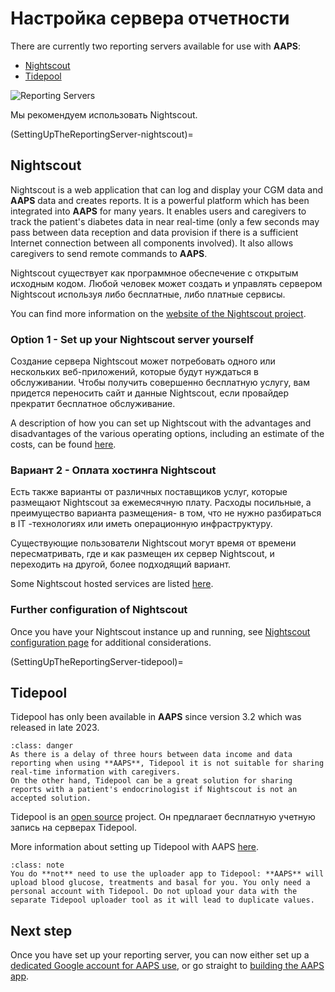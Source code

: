 # Настройка сервера отчетности

There are currently two reporting servers available for use with **AAPS**:

- [Nightscout](https://nightscout.github.io/)
- [Tidepool](https://www.tidepool.org/)

![Reporting Servers](../images/Building-the-App/ReportingServer.png)

Мы рекомендуем использовать Nightscout.

(SettingUpTheReportingServer-nightscout)=
## Nightscout

Nightscout is a web application that can log and display your CGM data and **AAPS** data and creates reports. It is a powerful platform which has been integrated into **AAPS** for many years. It enables users and caregivers to track the patient's diabetes data in near real-time (only a few seconds may pass between data reception and data provision if there is a sufficient Internet connection between all components involved). It also allows caregivers to send remote commands to **AAPS**.

Nightscout существует как программное обеспечение с открытым исходным кодом. Любой человек может создать и управлять сервером Nightscout используя либо бесплатные, либо платные сервисы.

You can find more information on the [website of the Nightscout project](http://nightscout.github.io/).

### Option 1 - Set up your Nightscout server yourself

Создание сервера Nightscout может потребовать одного или нескольких веб-приложений, которые будут нуждаться в обслуживании. Чтобы получить совершенно бесплатную услугу, вам придется переносить сайт и данные Nightscout, если провайдер прекратит бесплатное обслуживание.

A description of how you can set up Nightscout with the advantages and disadvantages of the various operating options, including an estimate of the costs, can be found [here](https://nightscout.github.io/nightscout/new_user/#free-diy).

### Вариант 2 - Оплата хостинга Nightscout

Есть также варианты от различных поставщиков услуг, которые размещают Nightscout за ежемесячную плату. Расходы посильные, а преимущество варианта размещения- в том, что не нужно разбираться в IT -технологиях или иметь операционную инфраструктуру.


Существующие пользователи Nightscout могут время от времени пересматривать, где и как размещен их сервер Nightscout, и переходить на другой, более подходящий вариант.

Some Nightscout hosted services are listed [here](https://nightscout.github.io/nightscout/new_user/#vendors-comparison-table).

### Further configuration of Nightscout

Once you have your Nightscout instance up and running, see [Nightscout configuration page](../SettingUpAaps/Nightscout.md) for additional considerations.

(SettingUpTheReportingServer-tidepool)=
## Tidepool

Tidepool has only been available in **AAPS** since version 3.2 which was released in late 2023.

```{admonition} Tidepool with **AAPS** is only for reporting
:class: danger  
As there is a delay of three hours between data income and data reporting when using **AAPS**, Tidepool it is not suitable for sharing real-time information with caregivers.  
On the other hand, Tidepool can be a great solution for sharing reports with a patient's endocrinologist if Nightscout is not an accepted solution.  
```

Tidepool is an [open source](https://github.com/tidepool-org) project. Он предлагает бесплатную учетную запись на серверах Tidepool.

More information about setting up Tidepool with AAPS [here](../SettingUpAaps/Tidepool.md).

```{admonition} **AAPS** has a the uploader for Tidepool integrated
:class: note
You do **not** need to use the uploader app to Tidepool: **AAPS** will upload blood glucose, treatments and basal for you. You only need a personal account with Tidepool. Do not upload your data with the separate Tidepool uploader tool as it will lead to duplicate values.  
```

## Next step

Once you have set up your reporting server, you can now either set up a [dedicated Google account for AAPS use](../UsefulLinks/DedicatedGoogleAccountForAaps.md), or go straight to [building the AAPS app](../SettingUpAaps/BuildingAaps.md). 